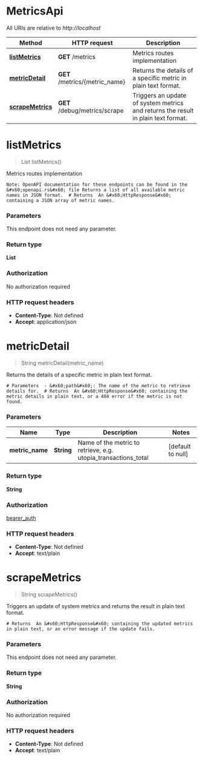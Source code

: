 # MetricsApi

All URIs are relative to *http://localhost*

| Method | HTTP request | Description |
|------------- | ------------- | -------------|
| [**listMetrics**](MetricsApi.md#listMetrics) | **GET** /metrics | Metrics routes implementation |
| [**metricDetail**](MetricsApi.md#metricDetail) | **GET** /metrics/{metric_name} | Returns the details of a specific metric in plain text format. |
| [**scrapeMetrics**](MetricsApi.md#scrapeMetrics) | **GET** /debug/metrics/scrape | Triggers an update of system metrics and returns the result in plain text format. |


<a name="listMetrics"></a>
# **listMetrics**
> List listMetrics()

Metrics routes implementation

    Note: OpenAPI documentation for these endpoints can be found in the &#x60;openapi.rs&#x60; file Returns a list of all available metric names in JSON format.  # Returns  An &#x60;HttpResponse&#x60; containing a JSON array of metric names.

### Parameters
This endpoint does not need any parameter.

### Return type

**List**

### Authorization

No authorization required

### HTTP request headers

- **Content-Type**: Not defined
- **Accept**: application/json

<a name="metricDetail"></a>
# **metricDetail**
> String metricDetail(metric\_name)

Returns the details of a specific metric in plain text format.

    # Parameters  - &#x60;path&#x60;: The name of the metric to retrieve details for.  # Returns  An &#x60;HttpResponse&#x60; containing the metric details in plain text, or a 404 error if the metric is not found.

### Parameters

|Name | Type | Description  | Notes |
|------------- | ------------- | ------------- | -------------|
| **metric\_name** | **String**| Name of the metric to retrieve, e.g. utopia_transactions_total | [default to null] |

### Return type

**String**

### Authorization

[bearer_auth](../README.md#bearer_auth)

### HTTP request headers

- **Content-Type**: Not defined
- **Accept**: text/plain

<a name="scrapeMetrics"></a>
# **scrapeMetrics**
> String scrapeMetrics()

Triggers an update of system metrics and returns the result in plain text format.

    # Returns  An &#x60;HttpResponse&#x60; containing the updated metrics in plain text, or an error message if the update fails.

### Parameters
This endpoint does not need any parameter.

### Return type

**String**

### Authorization

No authorization required

### HTTP request headers

- **Content-Type**: Not defined
- **Accept**: text/plain

